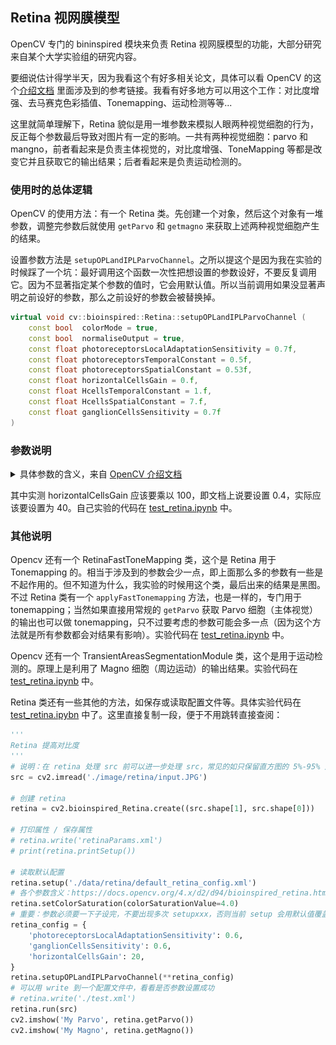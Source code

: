 ## Retina 视网膜模型

OpenCV 专门的 bininspired 模块来负责 Retina 视网膜模型的功能，大部分研究来自某个大学实验组的研究内容。

要细说估计得学半天，因为我看这个有好多相关论文，具体可以看 OpenCV 的这个[介绍文档](https://docs.opencv.org/4.x/d2/d94/bioinspired_retina.html) 里面涉及到的参考链接。我看有好多地方可以用这个工作：对比度增强、去马赛克色彩插值、Tonemapping、运动检测等等...

这里就简单理解下，Retina 貌似是用一堆参数来模拟人眼两种视觉细胞的行为，反正每个参数最后导致对图片有一定的影响。一共有两种视觉细胞：parvo 和 mangno，前者看起来是负责主体视觉的，对比度增强、ToneMapping 等都是改变它并且获取它的输出结果；后者看起来是负责运动检测的。

### 使用时的总体逻辑
OpenCV 的使用方法：有一个 Retina 类。先创建一个对象，然后这个对象有一堆参数，调整完参数后就使用 `getParvo` 和 `getmagno` 来获取上述两种视觉细胞产生的结果。

设置参数方法是 `setupOPLandIPLParvoChannel`。之所以提这个是因为我在实验的时候踩了一个坑：最好调用这个函数一次性把想设置的参数设好，不要反复调用它。因为不显著指定某个参数的值时，它会用默认值。所以当前调用如果没显著声明之前设好的参数，那么之前设好的参数会被替换掉。

```cpp
virtual void cv::bioinspired::Retina::setupOPLandIPLParvoChannel (
    const bool  colorMode = true, 
    const bool  normaliseOutput = true,
    const float photoreceptorsLocalAdaptationSensitivity = 0.7f,
    const float photoreceptorsTemporalConstant = 0.5f,
    const float photoreceptorsSpatialConstant = 0.53f,
    const float horizontalCellsGain = 0.f,
    const float HcellsTemporalConstant = 1.f,
    const float HcellsSpatialConstant = 7.f,
    const float ganglionCellsSensitivity = 0.7f 
)
```

### 参数说明
<details>
    <summary> 
        具体参数的含义，来自 <a href=https://docs.opencv.org/4.x/d2/d94/bioinspired_retina.html>OpenCV 介绍文档</a>
    </summary>
    <IMG src="image/0.5/1724331764822.png"/>
    <IMG src="image/0.5/1724331764822.png"/>
    <IMG src="image/0.5/1724331732264.png"/>
    <IMG src="image/0.5/1724331781586.png"/>
    <IMG src="image/0.5/1724331800491.png"/>
</details>

其中实测 horizontalCellsGain 应该要乘以 100，即文档上说要设置 0.4，实际应该要设置为 40。自己实验的代码在 [test_retina.ipynb](../code/test_retina.ipynb) 中。

### 其他说明

Opencv 还有一个 RetinaFastToneMapping 类，这个是 Retina 用于 Tonemapping 的。相当于涉及到的参数会少一点，即上面那么多的参数有一些是不起作用的。但不知道为什么，我实验的时候用这个类，最后出来的结果是黑图。不过 Retina 类有一个 `applyFastTonemapping` 方法，也是一样的，专门用于 tonemapping；当然如果直接用常规的 `getParvo` 获取 Parvo 细胞（主体视觉）的输出也可以做 tonemapping，只不过要考虑的参数可能会多一点（因为这个方法就是所有参数都会对结果有影响）。实验代码在 [test_retina.ipynb](../code/test_retina.ipynb) 中。

Opencv 还有一个 TransientAreasSegmentationModule 类，这个是用于运动检测的。原理上是利用了 Magno 细胞（周边运动）的输出结果。实验代码在 [test_retina.ipynb](../code/test_retina.ipynb) 中。

Retina 类还有一些其他的方法，如保存或读取配置文件等。具体实验代码在 [test_retina.ipybn](../code/test_retina.ipynb) 中了。这里直接复制一段，便于不用跳转直接查阅：
```python
'''
Retina 提高对比度
'''
# 说明：在 retina 处理 src 前可以进一步处理 src，常见的如只保留直方图的 5%-95% 之间的像素
src = cv2.imread('./image/retina/input.JPG')

# 创建 retina
retina = cv2.bioinspired_Retina.create((src.shape[1], src.shape[0]))
 
# 打印属性 / 保存属性
# retina.write('retinaParams.xml')
# print(retina.printSetup())

# 读取默认配置
retina.setup('./data/retina/default_retina_config.xml')
# 各个参数含义：https://docs.opencv.org/4.x/d2/d94/bioinspired_retina.html
retina.setColorSaturation(colorSaturationValue=4.0)
# 重要：参数必须要一下子设完，不要出现多次 setupxxx，否则当前 setup 会用默认值覆盖掉前面设好的参数！
retina_config = {
    'photoreceptorsLocalAdaptationSensitivity': 0.6, 
    'ganglionCellsSensitivity': 0.6, 
    'horizontalCellsGain': 20,
}
retina.setupOPLandIPLParvoChannel(**retina_config)
# 可以用 write 到一个配置文件中，看看是否参数设置成功
# retina.write('./test.xml') 
retina.run(src)
cv2.imshow('My Parvo', retina.getParvo())
cv2.imshow('My Magno', retina.getMagno())
```
